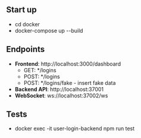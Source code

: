 ## Start up

- cd docker
- docker-compose up --build

## Endpoints

- **Frontend**: http://localhost:3000/dashboard
    - GET: */logins
    - POST: */logins
    - POST: */logins/fake - insert fake data
- **Backend API**: http://localhost:37001
- **WebSocket**: ws://localhost:37002/ws

## Tests

- docker exec -it user-login-backend npm run test